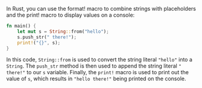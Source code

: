  In Rust, you can use the format! macro to combine strings with placeholders and the print! macro to display values on a console:

```rust
fn main() {
    let mut s = String::from("hello");
    s.push_str(" there!");
    print!("{}", s);
}
```
In this code, `String::from` is used to convert the string literal `"hello"` into a `String`. The `push_str` method is then used to append the string literal `" there!"` to our `s` variable. Finally, the `print!` macro is used to print out the value of `s`, which results in `"hello there!"` being printed on the console.
